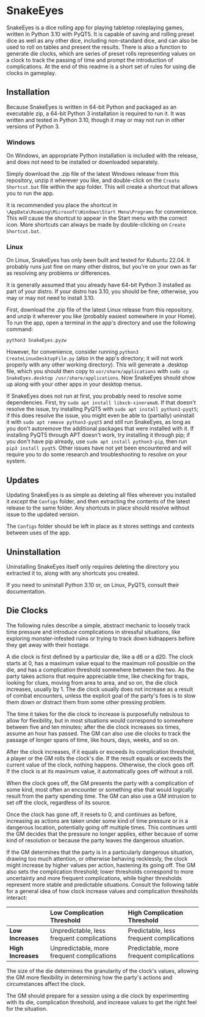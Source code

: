 # SnakeEyes
SnakeEyes is a dice rolling app for playing tabletop roleplaying games, written in Python 3.10 with PyQT5.  It is capable of saving and rolling preset dice as well as any other dice, including non-standard dice, and can also be used to roll on tables and present the results.  There is also a function to generate die clocks, which are series of preset rolls representing values on a clock to track the passing of time and prompt the introduction of complications.  At the end of this readme is a short set of rules for using die clocks in gameplay.

## Installation
Because SnakeEyes is written in 64-bit Python and packaged as an executable zip, a 64-bit Python 3 installation is required to run it.  It was written and tested in Python 3.10, though it may or may not run in other versions of Python 3.

### Windows
On Windows, an appropriate Python installation is included with the release, and does not need to be installed or downloaded separately.

Simply download the .zip file of the latest Windows release from this repository, unzip it wherever you like, and double-click on the `Create Shortcut.bat` file within the app folder.  This will create a shortcut that allows you to run the app.

It is recommended you place the shortcut in `\AppData\Roaming\Microsoft\Windows\Start Menu\Programs` for convenience.  This will cause the shortcut to appear in the Start menu with the correct icon.  More shortcuts can always be made by double-clicking on `Create Shortcut.bat`.

### Linux
On Linux, SnakeEyes has only been built and tested for Kubuntu 22.04.  It probably runs just fine on many other distros, but you're on your own as far as resolving any problems or differences.

It is generally assumed that you already have 64-bit Python 3 installed as part of your distro.  If your distro has 3.10, you should be fine; otherwise, you may or may not need to install 3.10.

First, download the .zip file of the latest Linux release from this repository, and unzip it wherever you like (probably easiest somewhere in your Home).  To run the app, open a terminal in the app's directory and use the following command:

```
python3 SnakeEyes.pyzw
```

However, for convenience, consider running `python3 CreateLinuxDesktopFile.py` (also in the app's directory; it will not work properly with any other working directory).  This will generate a .desktop file, which you should then copy to `usr/share/applications`  with `sudo cp SnakeEyes.desktop /usr/share/applications`.  Now SnakeEyes should show up along with your other apps in your desktop menus.

If SnakeEyes does not run at first, you probably need to resolve some dependencies.  First, try `sudo apt install libxcb-xinerama0`.  If that doesn't resolve the issue, try installing PyQT5 with `sudo apt install python3-pyqt5`; if this does resolve the issue, you might even be able to (partially) uninstall it with `sudo apt remove python3-pyqt5` and still run SnakeEyes, as long as you don't autoremove the additional packages that were installed with it.  If installing PyQT5 through APT doesn't work, try installing it through pip; if you don't have pip already, use `sudo apt install python3-pip`, then run `pip3 install pyqt5`.  Other issues have not yet been encountered and will require you to do some research and troubleshooting to resolve on your system.

## Updates
Updating SnakeEyes is as simple as deleting all files wherever you installed it *except* the `Configs` folder, and then extracting the contents of the latest release to the same folder.  Any shortcuts in place should resolve without issue to the updated version.

The `Configs` folder should be left in place as it stores settings and contexts between uses of the app.

## Uninstallation
Uninstalling SnakeEyes itself only requires deleting the directory you extracted it to, along with any shortcuts you created.

If you need to uninstall Python 3.10 or, on Linux, PyQT5, consult their documentation.

## Die Clocks
The following rules describe a simple, abstract mechanic to loosely track time pressure and introduce complications in stressful situations, like exploring monster-infested ruins or trying to track down kidnappers before they get away with their hostage.

A die clock is first defined by a particular die, like a d6 or a d20.  The clock starts at 0, has a maximum value equal to the maximum roll possible on the die, and has a complication threshold somewhere between the two.  As the party takes actions that require appreciable time, like checking for traps, looking for clues, moving from area to area, and so on, the die clock increases, usually by 1.  The die clock usually does not increase as a result of combat encounters, unless the explicit goal of the party's foes is to slow them down or distract them from some other pressing problem.

The time it takes for the die clock to increase is purposefully nebulous to allow for flexibility, but in most situations would correspond to somewhere between five and ten minutes; after the die clock increases six times, assume an hour has passed.  The GM can also use die clocks to track the passage of longer spans of time, like hours, days, weeks, and so on.

After the clock increases, if it equals or exceeds its complication threshold, a player or the GM rolls the clock's die.  If the result equals or exceeds the current value of the clock, nothing happens.  Otherwise, the clock goes off.  If the clock is at its maximum value, it automatically goes off without a roll.

When the clock goes off, the GM presents the party with a complication of some kind, most often an encounter or something else that would logically result from the party spending time.  The GM can also use a GM intrusion to set off the clock, regardless of its source.

Once the clock has gone off, it resets to 0, and continues as before, increasing as actions are taken under some kind of time pressure or in a dangerous location, potentially going off multiple times.  This continues until the GM decides that the pressure no longer applies, either because of some kind of resolution or because the party leaves the dangerous situation.

If the GM determines that the party is in a particularly dangerous situation, drawing too much attention, or otherwise behaving recklessly, the clock might increase by higher values per action, hastening its going off.  The GM also sets the complication threshold; lower thresholds correspond to more uncertainty and more frequent complications, while higher thresholds represent more stable and predictable situations.  Consult the following table for a general idea of how clock increase values and complication thresholds interact:

|  | Low Complication Threshold | High Complication Threshold |
| :-- | :-- | :-- |
| **Low Increases** | Unpredictable, less frequent complications | Predictable, less frequent complications |
| **High Increases** | Unpredictable, more frequent complications | Predictable, more frequent complications |

The size of the die determines the granularity of the clock's values, allowing the GM more flexibility in determining how the party's actions and circumstances affect the clock.

The GM should prepare for a session using a die clock by experimenting with its die, complication threshold, and increase values to get the right feel for the situation.